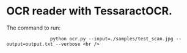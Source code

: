 # OCR reader with TessaractOCR.

The command to run: <br />

                    python ocr.py --input=./samples/test_scan.jpg --output=output.txt --verbose <br />
                    
